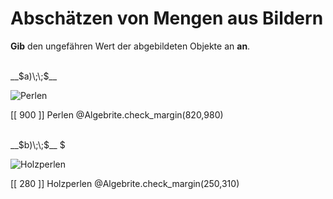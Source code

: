 <!--
version:  0.0.1

language: de

@style
main > *:not(:last-child) {
  margin-bottom: 3rem;
}

input {
    text-align: center;
}

.flex-container {
    display: flex;
    flex-wrap: wrap;
    align-items: stretch;
    gap: 20px;
}

.flex-child {
    flex: 1;
    min-width: 350px;
    margin-right: 20px;
}

@media (max-width: 400px) {
    .flex-child {
        flex: 100%;
        margin-right: 0;
    }
}
@end

formula: \carry   \textcolor{red}{\scriptsize #1}
formula: \digit   \rlap{\carry{#1}}\phantom{#2}#2
formula: \permil  \text{‰}

import: https://raw.githubusercontent.com/LiaTemplates/Tikz-Jax/main/README.md

script: https://cdn.jsdelivr.net/gh/LiaTemplates/Tikz-Jax@main/dist/index.js
import: https://raw.githubusercontent.com/liaTemplates/algebrite/master/README.md


tags: Überschlagen, sehr leicht, sehr niedrig, Angeben

comment: Kannst du einschätzen wie viele Objekte auf dem Bild abgebildet sind? 

author: Martin Lommatzsch

-->




# Abschätzen von Mengen aus Bildern

**Gib** den ungefähren Wert der abgebildeten Objekte an **an**.

<section class="flex-container">

<div class="flex-child">
<br>
__$a)\;\;$__

![Perlen](https://mint-the-gap.github.io/Aufgabensammlung/pics/circa3.jpg)

[[ 900  ]] Perlen
@Algebrite.check_margin(820,980)
<br>
</div>
<div class="flex-child">
<br>
__$b)\;\;$__ $

![Holzperlen](https://mint-the-gap.github.io/Aufgabensammlung/pics/circa4.jpg)

[[ 280  ]] Holzperlen
@Algebrite.check_margin(250,310)
<br>
</div> 
</section>
<br>
<br>
<br>
<br>

